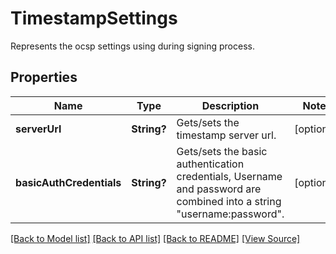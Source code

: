 ﻿# TimestampSettings
Represents the ocsp settings using during signing process.

## Properties
Name | Type | Description | Notes
------------ | ------------- | ------------- | -------------
**serverUrl** | **String?** | Gets/sets the timestamp server url. | [optional]
**basicAuthCredentials** | **String?** | Gets/sets the basic authentication credentials, Username and password are combined into a string "username:password". | [optional]

[[Back to Model list]](../README.md#documentation-for-models) [[Back to API list]](../README.md#documentation-for-api-endpoints) [[Back to README]](../README.md) [[View Source]](../AsposePdfCloud/Models/TimestampSettings.swift)

